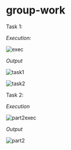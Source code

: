# group-work

Task 1:

*Execution:*

![exec](https://github.com/lynne-20/group-work/assets/147532078/f03945e8-0e44-48e9-b4d4-6e43f57a3498)

*Output*

![task1](https://github.com/lynne-20/group-work/assets/147532078/c161091a-37fa-4451-ae3c-4f873492de44)

![task2](https://github.com/lynne-20/group-work/assets/147532078/f02163a8-1226-4e5e-ad9d-3546972fb670)


Task 2:


*Execution*

![part2exec](https://github.com/lynne-20/group-work/assets/147532078/a7284ceb-63b5-4de6-b2e4-f4bd93a44e20)

*Output*

![part2](https://github.com/lynne-20/group-work/assets/147532078/33a23837-1089-452f-8e61-ce6fee3ad4fe)
